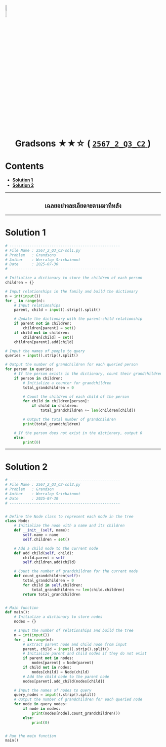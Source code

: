 <p align="left">
  <a href="../../README.md">
    <img src="../../../../Z99-OTHERS/00-common/00-back.png" style="width:10%">
  </a>
</p>

<div align="center">
  <h1>
    Gradsons ★★☆ (
      <a href="https://drive.google.com/file/d/1DckIjdZe0aP7xbSN2p3_BLqjfuZG5_QB/view?usp=sharing">
        <code>2567_2_Q3_C2</code>
      </a>
    )
  </h1>
</div>

# Contents

-   [**Solution 1**](#solution-1)
-   [**Solution 2**](#solution-2)

---

<div align="center">
  <h2>เฉลยอย่างละเอียดจะตามมาทีหลัง</h2>
</div>

---

# Solution 1

```python
# --------------------------------------------------
# File Name : 2567_2_Q3_C2-sol1.py
# Problem   : Grandsons
# Author    : Worralop Srichainont
# Date      : 2025-07-30
# --------------------------------------------------

# Initialize a dictionary to store the children of each person
children = {}

# Input relationships in the family and build the dictionary
n = int(input())
for _ in range(n):
    # Input relationships
    parent, child = input().strip().split()

    # Update the dictionary with the parent-child relationship
    if parent not in children:
        children[parent] = set()
    if child not in children:
        children[child] = set()
    children[parent].add(child)

# Input the names of people to query
queries = input().strip().split()

# Output the number of grandchildren for each queried person
for person in queries:
    # If the person exists in the dictionary, count their grandchildren
    if person in children:
        # Initialize a counter for grandchildren
        total_grandchildren = 0

        # Count the children of each child of the person
        for child in children[person]:
            if child in children:
                total_grandchildren += len(children[child])

        # Output the total number of grandchildren
        print(total_grandchildren)

    # If the person does not exist in the dictionary, output 0
    else:
        print(0)
```

---

# Solution 2

```python
# --------------------------------------------------
# File Name : 2567_2_Q3_C2-sol2.py
# Problem   : Grandson
# Author    : Worralop Srichainont
# Date      : 2025-07-30
# --------------------------------------------------


# Define the Node class to represent each node in the tree
class Node:
    # Initialize the node with a name and its children
    def __init__(self, name):
        self.name = name
        self.children = set()

    # Add a child node to the current node
    def add_child(self, child):
        child.parent = self
        self.children.add(child)

    # Count the number of grandchildren for the current node
    def count_grandchildren(self):
        total_grandchildren = 0
        for child in self.children:
            total_grandchildren += len(child.children)
        return total_grandchildren


# Main function
def main():
    # Initialize a dictionary to store nodes
    nodes = {}

    # Input the number of relationships and build the tree
    n = int(input())
    for _ in range(n):
        # Extract parent node and child node from input
        parent, child = input().strip().split()
        # Initialize parent and child nodes if they do not exist
        if parent not in nodes:
            nodes[parent] = Node(parent)
        if child not in nodes:
            nodes[child] = Node(child)
        # Add the child node to the parent node
        nodes[parent].add_child(nodes[child])

    # Input the names of nodes to query
    query_nodes = input().strip().split()
    # Output the number of grandchildren for each queried node
    for node in query_nodes:
        if node in nodes:
            print(nodes[node].count_grandchildren())
        else:
            print(0)


# Run the main function
main()
```
